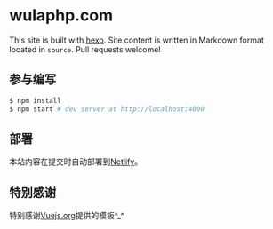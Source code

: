 # wulaphp.com

This site is built with [hexo](http://hexo.io/). Site content is written in
 Markdown format located in `source`. Pull requests welcome!

## 参与编写

``` bash
$ npm install
$ npm start # dev server at http://localhost:4000
```

## 部署

本站内容在提交时自动部署到[Netlify](https://www.netlify.com/)。

## 特别感谢

特别感谢[Vuejs.org](https://github.com/vuejs/vuejs.org)提供的模板^_^
